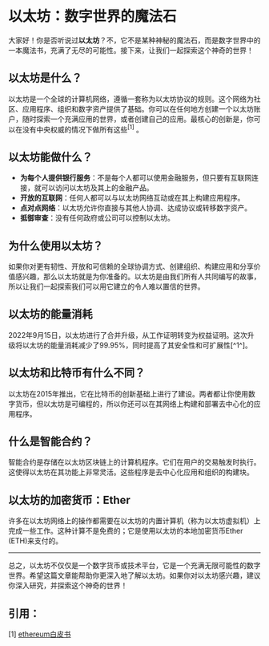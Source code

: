 # 以太坊：数字世界的魔法石

大家好！你是否听说过**以太坊**？不，它不是某种神秘的魔法石，而是数字世界中的一本魔法书，充满了无尽的可能性。接下来，让我们一起探索这个神奇的世界！


## 以太坊是什么？

以太坊是一个全球的计算机网络，遵循一套称为以太坊协议的规则。这个网络为社区、应用程序、组织和数字资产提供了基础。你可以在任何地方创建一个以太坊账户，随时探索一个充满应用的世界，或者创建自己的应用。最核心的创新是，你可以在没有中央权威的情况下做所有这些<sup>[1]</sup> 。

## 以太坊能做什么？

- **为每个人提供银行服务**：不是每个人都可以使用金融服务，但只要有互联网连接，就可以访问以太坊及其上的金融产品。
- **开放的互联网**：任何人都可以与以太坊网络互动或在其上构建应用程序。
- **点对点网络**：以太坊允许你直接与其他人协调、达成协议或转移数字资产。
- **抵御审查**：没有任何政府或公司可以控制以太坊。

## 为什么使用以太坊？

如果你对更有韧性、开放和可信赖的全球协调方式、创建组织、构建应用和分享价值感兴趣，那么以太坊就是为你准备的。以太坊是由我们所有人共同编写的故事，所以让我们一起探索我们可以用它建立的令人难以置信的世界。

## 以太坊的能量消耗

2022年9月15日，以太坊进行了合并升级，从工作证明转变为权益证明。这次升级将以太坊的能量消耗减少了99.95%，同时提高了其安全性和可扩展性[^1^]。

## 以太坊和比特币有什么不同？

以太坊在2015年推出，它在比特币的创新基础上进行了建设。两者都让你使用数字货币，但以太坊是可编程的，所以你还可以在其网络上构建和部署去中心化的应用程序。

## 什么是智能合约？

智能合约是存储在以太坊区块链上的计算机程序。它们在用户的交易触发时执行。这使得以太坊在其功能上非常灵活。这些程序是去中心化应用和组织的构建块。

## 以太坊的加密货币：Ether

许多在以太坊网络上的操作都需要在以太坊的内置计算机（称为以太坊虚拟机）上完成一些工作。这种计算不是免费的；它是使用以太坊的本地加密货币Ether (ETH)来支付的。

---

总之，以太坊不仅仅是一个数字货币或技术平台，它是一个充满无限可能性的数字世界。希望这篇文章能帮助你更深入地了解以太坊。如果你对以太坊感兴趣，建议你深入研究，并探索这个神奇的世界！

## 引用：
[1] [ethereum白皮书](https://ethereum.org/en/whitepaper/#ethereum-whitepaper)
